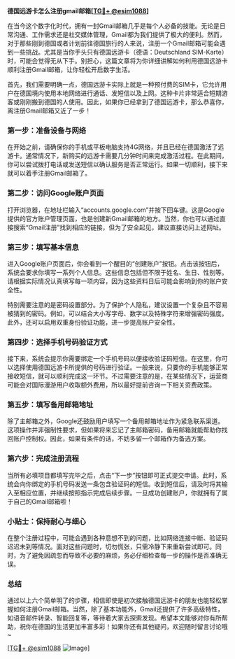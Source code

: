 **德国远游卡怎么注册gmail邮箱[[TG💪+ @esim1088](https://t.me/s/esim1088)]**

在当今这个数字化时代，拥有一封Gmail邮箱几乎是每个人必备的技能。无论是日常沟通、工作需求还是社交媒体管理，Gmail都为我们提供了极大的便利。然而，对于那些刚到德国或者计划前往德国旅行的人来说，注册一个Gmail邮箱可能会遇到一些挑战。尤其是当你手头只有德国远游卡（德语：Deutschland SIM-Karte）时，可能会觉得无从下手。别担心，这篇文章将为你详细讲解如何利用德国远游卡顺利注册Gmail邮箱，让你轻松开启数字生活。

首先，我们需要明确一点，德国远游卡实际上就是一种预付费的SIM卡，它允许用户在德国境内使用本地网络进行通话、发短信以及上网。这种卡片非常适合短期游客或刚刚搬到德国的人使用。因此，如果你已经拿到了德国远游卡，那么恭喜你，离注册Gmail邮箱又近了一步！

### 第一步：准备设备与网络

在开始之前，请确保你的手机或平板电脑支持4G网络，并且已经在德国激活了远游卡。通常情况下，新购买的远游卡需要几分钟时间来完成激活过程。在此期间，你可以尝试拨打电话或发送短信以确认服务是否正常运行。如果一切顺利，接下来就可以着手注册Gmail邮箱了。

### 第二步：访问Google账户页面

打开浏览器，在地址栏输入“accounts.google.com”并按下回车键。这是Google提供的官方账户管理页面，也是创建新Gmail邮箱的地方。当然，你也可以通过直接搜索“Gmail注册”找到相应的链接，但为了安全起见，建议直接访问上述网址。

### 第三步：填写基本信息

进入Google账户页面后，你会看到一个醒目的“创建账户”按钮。点击该按钮后，系统会要求你填写一系列个人信息。这些信息包括但不限于姓名、生日、性别等。请根据实际情况认真填写每一项内容，因为这些资料日后可能会影响到你的账户安全性。

特别需要注意的是密码设置部分。为了保护个人隐私，建议设置一个复杂且不容易被猜到的密码。例如，可以结合大小写字母、数字以及特殊字符来增强密码强度。此外，还可以启用双重身份验证功能，进一步提高账户安全性。

### 第四步：选择手机号码验证方式

接下来，系统会提示你需要绑定一个手机号码以便接收验证码短信。在这里，你可以选择使用德国远游卡所提供的号码进行验证。一般来说，只要你的手机能够正常接收短信，就可以顺利完成这一环节。不过需要注意的是，在某些情况下，运营商可能会对国际漫游用户收取额外费用，所以最好提前咨询一下相关资费政策。

### 第五步：填写备用邮箱地址

除了主邮箱之外，Google还鼓励用户填写一个备用邮箱地址作为紧急联系渠道。这项操作并非强制性要求，但如果将来忘记了主邮箱密码，备用邮箱就能帮助你找回账户控制权。因此，如果有条件的话，不妨多留一个邮箱作为备选方案。

### 第六步：完成注册流程

当所有必填项目都填写完毕之后，点击“下一步”按钮即可正式提交申请。此时，系统会向你绑定的手机号码发送一条包含验证码的短信。收到短信后，请及时将其输入至相应位置，并继续按照指示完成后续步骤。一旦成功创建账户，你就拥有了属于自己的Gmail邮箱啦！

### 小贴士：保持耐心与细心

在整个注册过程中，可能会遇到各种意想不到的问题，比如网络连接中断、验证码迟迟未到等情况。面对这些问题时，切勿慌张，只需冷静下来重新尝试即可。同时，为了避免因疏忽而导致不必要的麻烦，务必仔细检查每一步的操作是否准确无误。

### 总结

通过以上六个简单明了的步骤，相信即使是初次接触德国远游卡的朋友也能轻松掌握如何注册Gmail邮箱。当然，除了基本功能外，Gmail还提供了许多高级特性，如语音邮件转录、智能回复等，等待着大家去探索发现。希望本文能够对你有所帮助，祝你在德国的生活更加丰富多彩！如果你还有其他疑问，欢迎随时留言讨论哦~

[[TG💪+ @esim1088](https://t.me/s/esim1088) ![Image](https://i.postimg.cc/4NQfJmqS/Snipaste-2025-05-13-00-14-12.png)]